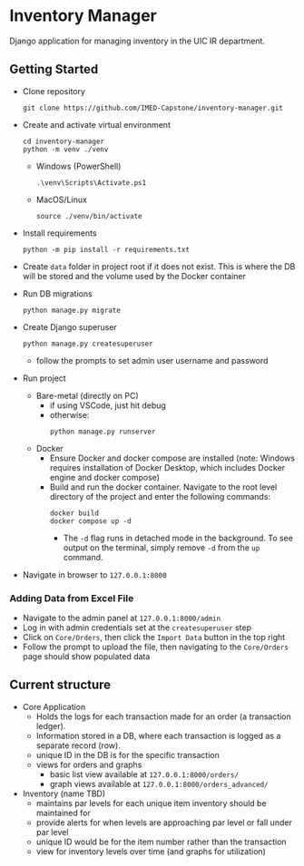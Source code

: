 # Inventory Manager
Django application for managing inventory in the UIC IR department.

## Getting Started
* Clone repository

    ```
    git clone https://github.com/IMED-Capstone/inventory-manager.git
    ```
* Create and activate virtual environment

    ```
    cd inventory-manager
    python -m venv ./venv
    ```

    * Windows (PowerShell)
        ```
        .\venv\Scripts\Activate.ps1
        ```
    * MacOS/Linux
        ```
        source ./venv/bin/activate
        ```
    
* Install requirements
    ```
    python -m pip install -r requirements.txt
    ```

* Create `data` folder in project root if it does not exist. This is where the DB will be stored and the volume used by the Docker container

* Run DB migrations
    ```
    python manage.py migrate
    ```

* Create Django superuser
    ```
    python manage.py createsuperuser
    ```
    * follow the prompts to set admin user username and password

* Run project
    * Bare-metal (directly on PC)
        * if using VSCode, just hit debug
        * otherwise:
            ```
            python manage.py runserver
            ```
    * Docker
        * Ensure Docker and docker compose are installed (note: Windows requires installation of Docker Desktop, which includes Docker engine and docker compose)
        * Build and run the docker container. Navigate to the root level directory of the project and enter the following commands:
            ```
            docker build
            docker compose up -d
            ```
            * The `-d` flag runs in detached mode in the background. To see output on the terminal, simply remove `-d` from the `up` command.
    
* Navigate in browser to `127.0.0.1:8000`

### Adding Data from Excel File
* Navigate to the admin panel at ```127.0.0.1:8000/admin```
* Log in with admin credentials set at the ```createsuperuser``` step
* Click on `Core/Orders`, then click the `Import Data` button in the top right
* Follow the prompt to upload the file, then navigating to the `Core/Orders` page should show populated data


## Current structure
- Core Application
    - Holds the logs for each transaction made for an order (a transaction ledger).
    - Information stored in a DB, where each transaction is logged as a separate record (row).
    - unique ID in the DB is for the specific transaction
    - views for orders and graphs
        - basic list view available at `127.0.0.1:8000/orders/`
        - graph views available at `127.0.0.1:8000/orders_advanced/`
- Inventory (name TBD)
    - maintains par levels for each unique item inventory should be maintained for
    - provide alerts for when levels are approaching par level or fall under par level
    - unique ID would be for the item number rather than the transaction
    - view for inventory levels over time (and graphs for utilization)

